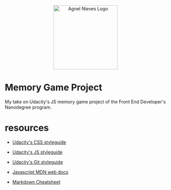 <center>

<img width="200" src="http://agnelnieves.com/images/home/logo-dark.png" alt="Agnel Nieves Logo" />

</center>

# Memory Game Project

My take on Udacity's JS memory game project of the Front End Developer's Nanodegree program.

# resources

+ [Udacity's CSS styleguide](https://udacity.github.io/frontend-nanodegree-styleguide/css.html)

+ [Udacity's JS styleguide](https://udacity.github.io/frontend-nanodegree-styleguide/javascript.html)

+ [Udacity's Git styleguide](https://udacity.github.io/frontend-nanodegree-styleguide/git.html)

+ [Javascript MDN web docs](https://developer.mozilla.org/en-US/docs/Learn/JavaScript)

+ [Markdown Cheatsheet](https://github.com/adam-p/markdown-here/wiki/Markdown-Cheatsheet#links)
